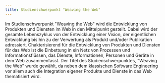 ```yaml
---
title: Studienschwerpunkt "Weaving the Web"
---
```


Im Studienschwerpunkt "Weaving the Web" wird die Entwicklung von Produkten und Diensten im Web in den Mittelpunkt gestellt. Dabei wird der gesamte Lebenszyklus von der Entwicklung einer Vision, der eigentlichen Entwicklung bis hin zu der Verwertung als Produkt und/oder Publikation adressiert. 
Chakterisierend für die Entwicklung von Produkten und Diensten für das Web ist die Einbettung in ein Netz von Prozessen und Informationsflüssen, das Dienste, Informationen, Personen und Geräte in dem Web zusammenfasst. 
Der Titel des Studienschwerpunktes, "Weaving the Web" wurde gewählt, da neben dem klassischen Software Engineering vor allem auch die Integration eigener Produkte und Dienste in das Web thematisiert wird.  
